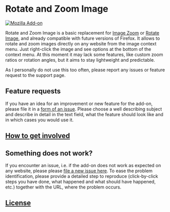 # Rotate and Zoom Image

[![Mozilla Add-on](https://img.shields.io/amo/v/rotate-and-zoom-image.svg)](https://addons.mozilla.org/firefox/addon/rotate-and-zoom-image/)

Rotate and Zoom Image is a basic replacement for [Image Zoom](https://addons.mozilla.org/firefox/addon/image-zoom/) or [Rotate Image](https://addons.mozilla.org/firefox/addon/rotate-image/), and already compatible with future versions of Firefox. It allows to rotate and zoom images directly on any website from the image context menu. Just right-click the image and see options at the bottom of the context menu. At this moment it may lack some features, like custom zoom ratios or rotation angles, but it aims to stay lightweight and predictable.

As I personally do not use this too often, please report any issues or feature request to the support page.

## Feature requests

If you have an idea for an improvement or new feature for the add-on, please file it in a [form of an issue](https://github.com/and-rej/rotate-and-zoom-image/issues). Please choose a well describing subject and describe in detail in the text field, what the feature should look like and in which cases you would use it.

## [How to get involved](CONTRIBUTING.md)

## Something does not work?

If you encounter an issue, i.e. if the add-on does not work as expected on any website, please please [file a new issue here](https://github.com/and-rej/rotate-and-zoom-image/issues). To ease the problem identification, please provide a detailed step to reproduce (click-by-click steps you have done, what happened and what should have happened, etc.) together with the URL, where the problem occurs.

## [License](LICENSE)
